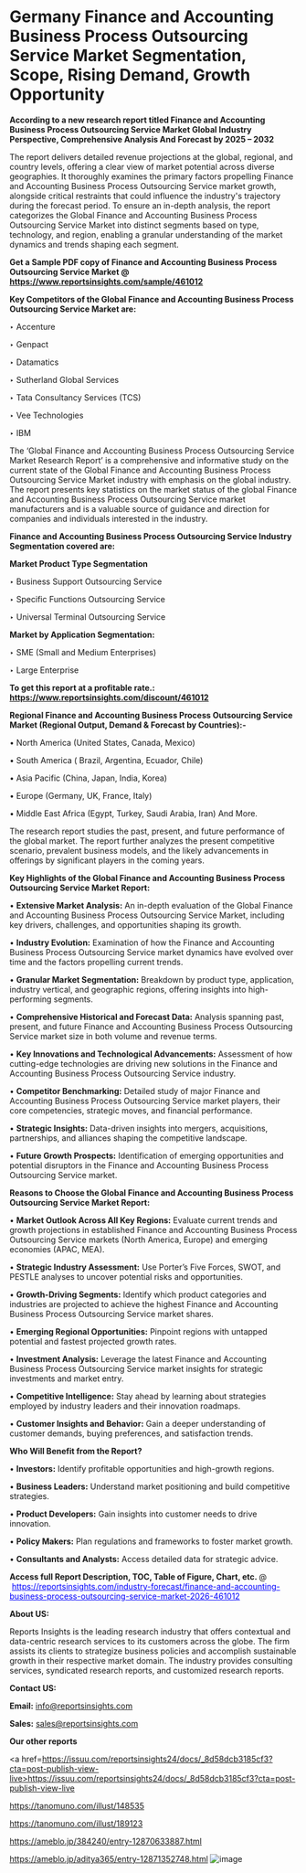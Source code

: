 # Germany Finance and Accounting Business Process Outsourcing Service Market Segmentation, Scope, Rising Demand, Growth Opportunity 

<strong>According to a new research report titled Finance and Accounting Business Process Outsourcing Service Market Global Industry Perspective, Comprehensive Analysis And Forecast by 2025 – 2032</strong>

The report delivers detailed revenue projections at the global, regional, and country levels, offering a clear view of market potential across diverse geographies. It thoroughly examines the primary factors propelling Finance and Accounting Business Process Outsourcing Service market growth, alongside critical restraints that could influence the industry's trajectory during the forecast period. To ensure an in-depth analysis, the report categorizes the Global Finance and Accounting Business Process Outsourcing Service Market into distinct segments based on type, technology, and region, enabling a granular understanding of the market dynamics and trends shaping each segment.

<strong>Get a Sample PDF copy of Finance and Accounting Business Process Outsourcing Service Market </strong><strong>@<a href=https://www.reportsinsights.com/sample/461012 style=color:#0000ff;> https://www.reportsinsights.com/sample/461012</a></strong></font>

<strong>Key Competitors of the Global Finance and Accounting Business Process Outsourcing Service Market are:</strong>

‣ Accenture

‣ Genpact

‣ Datamatics

‣ Sutherland Global Services

‣ Tata Consultancy Services (TCS)

‣ Vee Technologies

‣ IBM

The ‘Global Finance and Accounting Business Process Outsourcing Service Market Research Report’ is a comprehensive and informative study on the current state of the Global Finance and Accounting Business Process Outsourcing Service Market industry with emphasis on the global industry. The report presents key statistics on the market status of the global Finance and Accounting Business Process Outsourcing Service market manufacturers and is a valuable source of guidance and direction for companies and individuals interested in the industry.

<strong>Finance and Accounting Business Process Outsourcing Service Industry Segmentation covered are:</strong>

<strong>Market Product Type Segmentation</strong>

‣ Business Support Outsourcing Service

‣ Specific Functions Outsourcing Service

‣ Universal Terminal Outsourcing Service

<strong>Market by Application Segmentation:</strong>

‣ SME (Small and Medium Enterprises)

‣ Large Enterprise

<strong>To get this report at a profitable rate.: <a href=https://www.reportsinsights.com/discount/461012 style=color:#0000ff;>https://www.reportsinsights.com/discount/461012</a></strong></font>

<strong>Regional Finance and Accounting Business Process Outsourcing Service Market (Regional Output, Demand &amp; Forecast by Countries):-</strong>

• North America (United States, Canada, Mexico)

• South America ( Brazil, Argentina, Ecuador, Chile)

• Asia Pacific (China, Japan, India, Korea)

• Europe (Germany, UK, France, Italy)

• Middle East Africa (Egypt, Turkey, Saudi Arabia, Iran) And More.

The research report studies the past, present, and future performance of the global market. The report further analyzes the present competitive scenario, prevalent business models, and the likely advancements in offerings by significant players in the coming years.

<strong>Key Highlights of the Global Finance and Accounting Business Process Outsourcing Service Market Report:</strong>

• <strong>Extensive Market Analysis:</strong> An in-depth evaluation of the Global Finance and Accounting Business Process Outsourcing Service Market, including key drivers, challenges, and opportunities shaping its growth.

• <strong>Industry Evolution:</strong> Examination of how the Finance and Accounting Business Process Outsourcing Service market dynamics have evolved over time and the factors propelling current trends.

• <strong>Granular Market Segmentation:</strong> Breakdown by product type, application, industry vertical, and geographic regions, offering insights into high-performing segments.

• <strong>Comprehensive Historical and Forecast Data:</strong> Analysis spanning past, present, and future Finance and Accounting Business Process Outsourcing Service market size in both volume and revenue terms.

• <strong>Key Innovations and Technological Advancements:</strong> Assessment of how cutting-edge technologies are driving new solutions in the Finance and Accounting Business Process Outsourcing Service industry.

• <strong>Competitor Benchmarking:</strong> Detailed study of major Finance and Accounting Business Process Outsourcing Service market players, their core competencies, strategic moves, and financial performance.

• <strong>Strategic Insights:</strong> Data-driven insights into mergers, acquisitions, partnerships, and alliances shaping the competitive landscape.

• <strong>Future Growth Prospects:</strong> Identification of emerging opportunities and potential disruptors in the Finance and Accounting Business Process Outsourcing Service market.

<strong>Reasons to Choose the Global Finance and Accounting Business Process Outsourcing Service Market Report:</strong>

• <strong>Market Outlook Across All Key Regions:</strong> Evaluate current trends and growth projections in established Finance and Accounting Business Process Outsourcing Service markets (North America, Europe) and emerging economies (APAC, MEA).

• <strong>Strategic Industry Assessment:</strong> Use Porter’s Five Forces, SWOT, and PESTLE analyses to uncover potential risks and opportunities.

• <strong>Growth-Driving Segments:</strong> Identify which product categories and industries are projected to achieve the highest Finance and Accounting Business Process Outsourcing Service market shares.

• <strong>Emerging Regional Opportunities:</strong> Pinpoint regions with untapped potential and fastest projected growth rates.

• <strong>Investment Analysis:</strong> Leverage the latest Finance and Accounting Business Process Outsourcing Service market insights for strategic investments and market entry.

• <strong>Competitive Intelligence:</strong> Stay ahead by learning about strategies employed by industry leaders and their innovation roadmaps.

• <strong>Customer Insights and Behavior:</strong> Gain a deeper understanding of customer demands, buying preferences, and satisfaction trends.

<strong>Who Will Benefit from the Report?</strong>

• <strong>Investors:</strong> Identify profitable opportunities and high-growth regions.

• <strong>Business Leaders:</strong> Understand market positioning and build competitive strategies.

• <strong>Product Developers:</strong> Gain insights into customer needs to drive innovation.

• <strong>Policy Makers:</strong> Plan regulations and frameworks to foster market growth.

• <strong>Consultants and Analysts:</strong> Access detailed data for strategic advice.
</ul>
<strong>Access full Report Description, TOC, Table of Figure, Chart, etc. </strong>@  <a href=https://reportsinsights.com/industry-forecast/finance-and-accounting-business-process-outsourcing-service-market-2026-461012 style=color:#0000ff;>https://reportsinsights.com/industry-forecast/finance-and-accounting-business-process-outsourcing-service-market-2026-461012</a></font>

<strong><strong>About US</strong>:</strong>

Reports Insights is the leading research industry that offers contextual and data-centric research services to its customers across the globe. The firm assists its clients to strategize business policies and accomplish sustainable growth in their respective market domain. The industry provides consulting services, syndicated research reports, and customized research reports.

<strong>Contact US:</strong>

<p class=""""><b>Email:</b> <a href=mailto:info@reportsinsights.com>info@reportsinsights.com</a></p>
<p class=""""><b>Sales:</b> <a href=mailto:sales@reportsinsights.com>sales@reportsinsights.com</a></p>

<strong>Our other reports</strong>

<a href=https://issuu.com/reportsinsights24/docs/_8d58dcb3185cf3?cta=post-publish-view-live>https://issuu.com/reportsinsights24/docs/_8d58dcb3185cf3?cta=post-publish-view-live</a>

<a href=https://tanomuno.com/illust/148535>https://tanomuno.com/illust/148535</a>

<a href=https://tanomuno.com/illust/189123>https://tanomuno.com/illust/189123</a>

<a href=https://ameblo.jp/384240/entry-12870633887.html>https://ameblo.jp/384240/entry-12870633887.html</a>

<a href=https://ameblo.jp/aditya365/entry-12871352748.html>https://ameblo.jp/aditya365/entry-12871352748.html</a>
![image](https://github.com/user-attachments/assets/ea8e1813-de2e-4a99-9349-c78ea12ed7f9)
